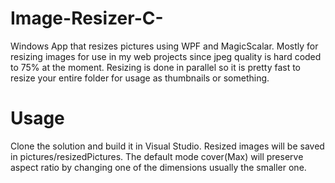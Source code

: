 # Image-Resizer-C-
Windows App that resizes pictures using WPF and MagicScalar.
Mostly for resizing images for use in my web projects since jpeg quality is hard coded to 75% at the moment.
Resizing is done in parallel so it is pretty fast to resize your entire folder for usage as thumbnails or something.

# Usage
Clone the solution and build it in Visual Studio.
Resized images will be saved in pictures/resizedPictures.
The default mode cover(Max) will preserve aspect ratio by changing one of the dimensions usually the smaller one.


